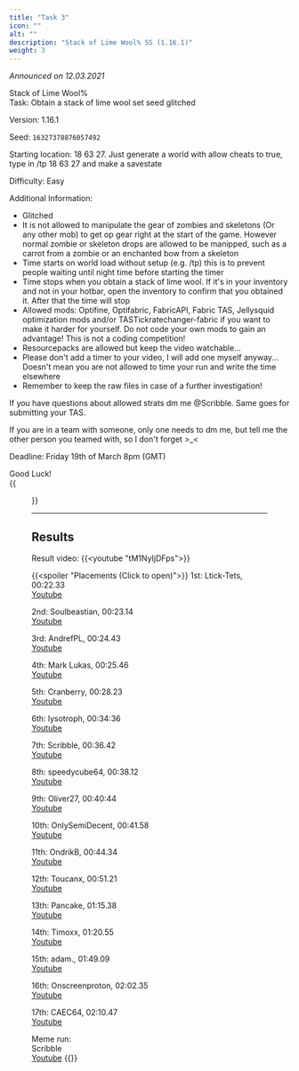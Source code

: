 ```yaml
---
title: "Task 3"
icon: ""
alt: ""
description: "Stack of Lime Wool% SS (1.16.1)"
weight: 3
---
```

*Announced on 12.03.2021*  
  
Stack of Lime Wool%  
Task: Obtain a stack of lime wool set seed glitched  
  
Version: 1.16.1  
  
Seed: `16327378876057492`  
  
Starting location: 18 63 27. Just generate a world with allow cheats to true, type in /tp 18 63 27 and make a savestate  
  
Difficulty: Easy  
  
Additional Information:  
- Glitched
- It is not allowed to manipulate the gear of zombies and skeletons (Or any other mob) to get op gear right at the start of the game. However normal zombie or skeleton drops are allowed to be manipped, such as a carrot from a zombie or an enchanted bow from a skeleton
- Time starts on world load without setup (e.g. /tp) this is to prevent people waiting until night time before starting the timer
- Time stops when you obtain a stack of lime wool. If it's in your inventory and not in your hotbar, open the inventory to confirm that you obtained it. After that the time will stop
- Allowed mods: Optifine, Optifabric, FabricAPI, Fabric TAS, Jellysquid optimization mods and/or TASTickratechanger-fabric if you want to make it harder for yourself.
Do not code your own mods to gain an advantage! This is not a coding competition!
- Resourcepacks are allowed but keep the video watchable...
- Please don't add a timer to your video, I will add one myself anyway... Doesn't mean you are not allowed to time your run and write the time elsewhere
- Remember to keep the raw files in case of a further investigation!

If you have questions about allowed strats dm me @Scribble. Same goes for submitting your TAS.  
  
If you are in a team with someone, only one needs to dm me, but tell me the other person you teamed with, so I don't forget >_<  
  
Deadline: Friday 19th of March 8pm (GMT)  
  
Good Luck!  
{{<figure class="screenshot" src="../thumbnails/Preview3.jpg">}}  
  
---

## Results
Result video:
{{<youtube "tM1NyIjDFps">}}  
  
{{<spoiler "Placements (Click to open)">}}
1st: Ltick-Tets, 00:22.33  
[Youtube](https://youtu.be/xbyhapUkSbE)

2nd: Soulbeastian, 00:23.14  
[Youtube](https://www.youtube.com/watch?v=7WeqpA_6YjM)

3rd: AndrefPL, 00:24.43  
[Youtube](https://youtu.be/EImDpP94wFA)

4th: Mark Lukas, 00:25.46  
[Youtube](https://youtu.be/JnuZRLGmrb8)

5th: Cranberry, 00:28.23  
[Youtube](https://youtu.be/DSdPA7Nq1mU)

6th: lysotroph, 00:34:36  
[Youtube](https://youtu.be/qNy1YpcH718)

7th: Scribble, 00:36.42  
[Youtube](https://youtu.be/k3qKrhFBaXA)

8th: speedycube64, 00:38.12  
[Youtube](https://youtu.be/MrsmP8EP06I)

9th: Oliver27, 00:40:44  
[Youtube](https://www.youtube.com/watch?v=Cc2L4PDy3Ks)

10th: OnlySemiDecent, 00:41.58  
[Youtube](https://youtu.be/chkGINa5y64)

11th: OndrikB, 00:44.34  
[Youtube](https://www.youtube.com/watch?v=biHq12wJfo0)

12th: Toucanx, 00:51.21  
[Youtube](https://youtu.be/D-K1fCj2TEk)

13th: Pancake, 01:15.38  
[Youtube](https://www.youtube.com/watch?v=nZmcIKzOLaQ)

14th: Timoxx, 01:20.55  
[Youtube](https://youtu.be/a1fn0r3P4F0)

15th: adam., 01:49.09  
[Youtube](https://www.youtube.com/watch?v=MKEBN1Xi2_o)

16th: Onscreenproton, 02:02.35  
[Youtube](https://youtu.be/K84jPEYjkVE)

17th: CAEC64, 02:10.47  
[Youtube](https://www.youtube.com/watch?v=Tkp-YJzJJ3k)

Meme run:  
Scribble  
[Youtube](https://www.youtube.com/watch?v=0-tXyEwIz00)
{{</spoiler>}}